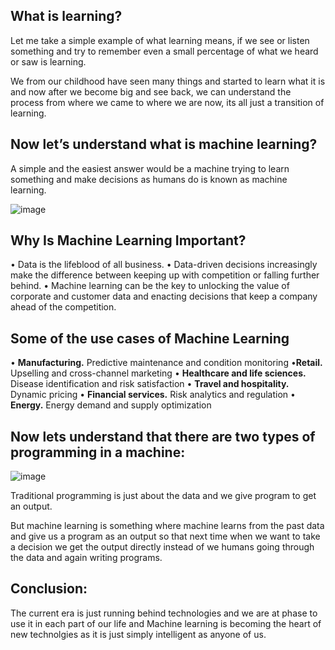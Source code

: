 ## What is learning?

Let me take a simple example of what learning means, if we see or listen something and try to remember even a small percentage of what we heard or saw is learning.

We from our childhood have seen many things and started to learn what it is and now after we become big and see back, we can understand the process from where we came to where we are now, its all just a transition of learning.


## Now let’s understand what is machine learning?

A simple and the easiest answer would be a machine trying to learn something and make decisions as humans do is known as machine learning. 

![image](https://user-images.githubusercontent.com/63282184/135023304-5bfb4e84-a75a-4cef-aa22-bbf7949787d4.png)

## Why Is Machine Learning Important?

•	Data is the lifeblood of all business.
•	Data-driven decisions increasingly make the difference between keeping up with competition or falling further behind. 
•	Machine learning can be the key to unlocking the value of corporate and customer data and enacting decisions that keep a company ahead of the competition.


## Some of the use cases of Machine Learning 

•	**Manufacturing.** Predictive maintenance and condition monitoring
•**Retail.** Upselling and cross-channel marketing
•	**Healthcare and life sciences.** Disease identification and risk satisfaction
•	**Travel and hospitality.** Dynamic pricing
•	**Financial services.** Risk analytics and regulation
•	**Energy.** Energy demand and supply optimization 

## Now lets understand that there are two types of programming in a machine:

![image](https://user-images.githubusercontent.com/63282184/135023461-e0c712d6-15aa-4a8a-8cc9-6b705af2a582.png)

Traditional programming is just about the data and we give program to get an output.

But machine learning is something where machine learns from the past data and give us a program as an output so that next time when we want to take a decision we get the output directly instead of we humans going through the data and again writing programs. 

## Conclusion:

The current era is just running behind technologies and we are at phase to use it in each part of our life and Machine learning is becoming the heart of new technolgies as it is just simply intelligent as anyone of us. 

